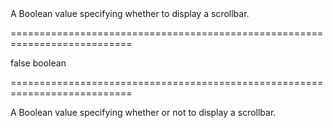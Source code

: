 <!--**
/*-------------------------------------------
    Auto-generated file. Do not modify.
-------------------------------------------

**-->
<!--d-->A Boolean value specifying whether to display a scrollbar.<!--/d-->
===========================================================================
<!--default-->false<!--/default-->
<!--type-->boolean<!--/type-->
===========================================================================

<!--shortDescription-->
A Boolean value specifying whether or not to display a scrollbar.
<!--/shortDescription-->

<!--fullDescription-->

<!--/fullDescription-->